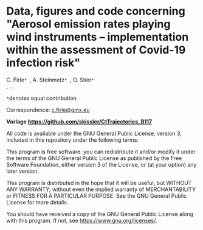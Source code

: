 # Data, figures and code concerning "Aerosol emission rates playing wind instruments – implementation within the assessment of Covid-19 infection risk"
C. Firle<code>* </code>, A. Steinmetz<code>* </code>, O. Stier<code>* </code>, ...

<code>*</code>denotes equal contribution

Correspondence: c.firle@gmx.eu


<b>Vorlage https://github.com/skissler/CtTrajectories_B117 </b>


All code is available under the GNU General Public License, version 3, included in this repository under the following terms:

This program is free software: you can redistribute it and/or modify
it under the terms of the GNU General Public License as published by
the Free Software Foundation, either version 3 of the License, or
(at your option) any later version.

This program is distributed in the hope that it will be useful,
but WITHOUT ANY WARRANTY; without even the implied warranty of
MERCHANTABILITY or FITNESS FOR A PARTICULAR PURPOSE.  See the
GNU General Public License for more details.

You should have received a copy of the GNU General Public License
along with this program.  If not, see <https://www.gnu.org/licenses/>.
